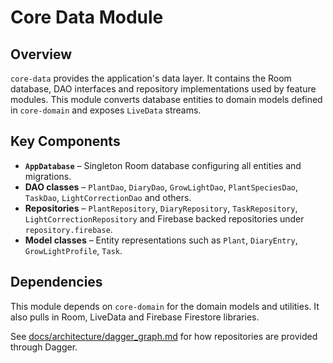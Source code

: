 # Core Data Module

## Overview

`core-data` provides the application's data layer. It contains the Room database, DAO interfaces and
repository implementations used by feature modules. This module converts database entities to domain
models defined in `core-domain` and exposes `LiveData` streams.

## Key Components

- **`AppDatabase`** – Singleton Room database configuring all entities and migrations.
- **DAO classes** – `PlantDao`, `DiaryDao`, `GrowLightDao`, `PlantSpeciesDao`, `TaskDao`,
  `LightCorrectionDao` and others.
- **Repositories** – `PlantRepository`, `DiaryRepository`, `TaskRepository`,
  `LightCorrectionRepository` and Firebase backed repositories under `repository.firebase`.
- **Model classes** – Entity representations such as `Plant`, `DiaryEntry`, `GrowLightProfile`,
  `Task`.

## Dependencies

This module depends on `core-domain` for the domain models and utilities. It also pulls in Room,
LiveData and Firebase Firestore libraries.

See [docs/architecture/dagger_graph.md](../docs/architecture/dagger_graph.md) for how repositories
are provided through Dagger.

